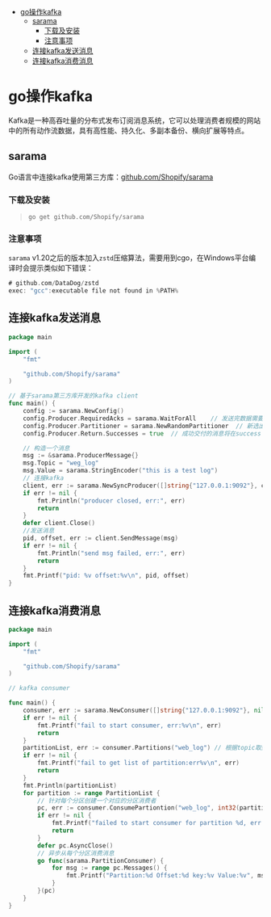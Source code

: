<!-- TOC -->

- [go操作kafka](#go操作kafka)
  - [sarama](#sarama)
    - [下载及安装](#下载及安装)
    - [注意事项](#注意事项)
  - [连接kafka发送消息](#连接kafka发送消息)
  - [连接kafka消费消息](#连接kafka消费消息)

<!-- /TOC -->

# go操作kafka

Kafka是一种高吞吐量的分布式发布订阅消息系统，它可以处理消费者规模的网站中的所有动作流数据，具有高性能、持久化、多副本备份、横向扩展等特点。

## sarama

Go语言中连接kafka使用第三方库：[github.com/Shopify/sarama](https://github.com/Shopify/sarama)

### 下载及安装

> `go get github.com/Shopify/sarama`

### 注意事项

`sarama` v1.20之后的版本加入`zstd`压缩算法，需要用到cgo，在Windows平台编译时会提示类似如下错误：

```go
# github.com/DataDog/zstd
exec: "gcc":executable file not found in %PATH%
```

## 连接kafka发送消息

```go
package main

import (
    "fmt"

    "github.com/Shopify/sarama"
)

// 基于sarama第三方库开发的kafka client
func main() {
    config := sarama.NewConfig()
    config.Producer.RequiredAcks = sarama.WaitForAll    // 发送完数据需要leader和follow都确认
    config.Producer.Partitioner = sarama.NewRandomPartitioner  // 新选出一个partition
    config.Producer.Return.Successes = true  // 成功交付的消息将在success channel返回

    // 构造一个消息
    msg := &sarama.ProducerMessage{}
    msg.Topic = "weg_log"
    msg.Value = sarama.StringEncoder("this is a test log")
    // 连接kafka
    client, err := sarama.NewSyncProducer([]string{"127.0.0.1:9092"}, config)
    if err != nil {
        fmt.Println("producer closed, err:", err)
        return
    }
    defer client.Close()
    //发送消息
    pid, offset, err := client.SendMessage(msg)
    if err != nil {
        fmt.Println("send msg failed, err:", err)
        return
    }
    fmt.Printf("pid: %v offset:%v\n", pid, offset)
}
```

## 连接kafka消费消息

```go
package main

import (
    "fmt"

    "github.com/Shopify/sarama"
)

// kafka consumer

func main() {
    consumer, err := sarama.NewConsumer([]string{"127.0.0.1:9092"}, nil)
    if err != nil {
        fmt.Printf("fail to start consumer, err:%v\n", err)
        return
    }
    partitionList, err := consumer.Partitions("web_log") // 根据topic取到所有的分区
    if err != nil {
        fmt.Printf("fail to get list of partition:err%v\n", err)
        return
    }
    fmt.Println(partitionList)
    for partition := range PartitionList {
        // 针对每个分区创建一个对应的分区消费者
        pc, err := consumer.ConsumePartiontion("web_log", int32(partition), sarama.OffsetNewest)
        if err != nil {
            fmt.Printf("failed to start consumer for partition %d, err:%v\n", partition, err)
            return
        }
        defer pc.AsyncClose()
        // 异步从每个分区消费消息
        go func(sarama.PartitionConsumer) {
            for msg := range pc.Messages() {
                fmt.Printf("Partition:%d Offset:%d key:%v Value:%v", msg.Partition, msg.Offset, msg.Key, msg.Value)
            }
        }(pc)
    }
}
```
